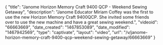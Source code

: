 {
    "title": "Janome Horizon Memory Craft 9400 QCP - Weekend Sewing Getaway",
    "description": "Janome Educator Miriam Coffey was the first to use the new Horizon Memory Craft 9400QCP. She invited some friends over to use the new machine and have a great sewing weekend.",
    "videoid": "66663669",
    "date_created": "1467853089",
    "date_modified": "1467942569",
    "type": "captivate",
    "layout": "video",
    "url": "\/v\/janome-horizon-memory-craft-9400-qcp-weekend-sewing-getaway\/66663669"
}